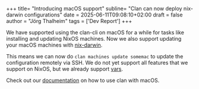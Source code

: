 +++
title= "Introducing macOS support"
subline= "Clan can now deploy nix-darwin configurations"
date = 2025-06-11T09:08:10+02:00
draft = false
author = "Jörg Thalheim"
tags = ['Dev Report']
+++

We have supported using the clan-cli on macOS for a while for tasks like installing and updating NixOS machines.
Now we also support updating your macOS machines with [nix-darwin](https://github.com/nix-darwin/nix-darwin).

This means we can now do `clan machines update somemac` to update the configuration remotely via SSH.
We do not yet support all features that we support on NixOS, but we already support [vars](https://docs.clan.lol/guides/vars-backend/).

Check out our [documentation](https://docs.clan.lol/guides/macos/) on how to use clan with macOS.
